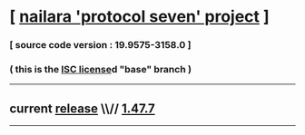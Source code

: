 
# [ [nailara 'protocol seven' project](http://src.nailara.net/) ]

### [ source code version : 19.9575-3158.0 ]

### ( this is the [ISC license](license)d "base" branch )
---
## current [release](https://github.com/anotherlink/nailara/releases) \\\\// [1.47.7](https://github.com/anotherlink/nailara/releases/tag/1.47.7)
---
